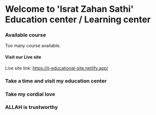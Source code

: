 # Welcome to 'Israt Zahan Sathi' Education center / Learning center

### Available course
Too many course available.

#### Visit our Live site

Live site link: https://ij-educational-site.netlify.app/
### Take a time and visit my education center
### Take my cordial love
### ALLAH is trustworthy